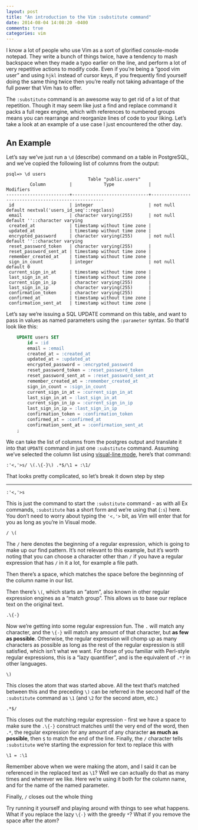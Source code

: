 ```yaml
---
layout: post
title: "An introduction to the Vim :substitute command"
date: 2014-08-04 14:08:20 -0400
comments: true
categories: vim
---
```


I know a lot of people who use Vim as a sort of glorified console-mode notepad. They
write a bunch of things twice, have a tendency to mash backspace when they made a typo
earlier on the line, and perform a lot of very repetitive actions to modify code. Even if
you’re being a “good vim user” and using `hjkl` instead of cursor keys, if you frequently
find yourself doing the same thing twice then you’re really not taking advantage of the
full power that Vim has to offer.

The `:substitute` command is an awesome way to get rid of a lot of that repetition. Though
it may seem like just a find and replace command it packs a full regex engine, which with
references to numbered groups means you can rearrange and reorganize lines of code to your
liking. Let’s take a look at an example of a use case I just encountered the other day.

<!--more-->

An Example
----------

Let’s say we’ve just run a `\d` (describe) command on a table in PostgreSQL, and we’ve
copied the following list of columns from the output:


```postgresql
psql=> \d users                                           
                               Table "public.users"
         Column         |            Type             |                     Modifiers
------------------------+-----------------------------+----------------------------------------------------
 id                     | integer                     | not null default nextval('users_id_seq'::regclass)
 email                  | character varying(255)      | not null default ''::character varying
 created_at             | timestamp without time zone |
 updated_at             | timestamp without time zone |
 encrypted_password     | character varying(255)      | not null default ''::character varying
 reset_password_token   | character varying(255)      |
 reset_password_sent_at | timestamp without time zone |
 remember_created_at    | timestamp without time zone |
 sign_in_count          | integer                     | not null default 0
 current_sign_in_at     | timestamp without time zone |
 last_sign_in_at        | timestamp without time zone |
 current_sign_in_ip     | character varying(255)      |
 last_sign_in_ip        | character varying(255)      |
 confirmation_token     | character varying(255)      |
 confirmed_at           | timestamp without time zone |
 confirmation_sent_at   | timestamp without time zone |
```


Let’s say we’re issuing a SQL UPDATE command on this table, and want to pass in values as
named parameters using the `:parameter` syntax. So that’d look like this:

```sql
    UPDATE users SET
        id = :id     
        email = :email     
        created_at = :created_at     
        updated_at = :updated_at     
        encrypted_password = :encrypted_password     
        reset_password_token = :reset_password_token     
        reset_password_sent_at = :reset_password_sent_at     
        remember_created_at = :remember_created_at     
        sign_in_count = :sign_in_count     
        current_sign_in_at = :current_sign_in_at     
        last_sign_in_at = :last_sign_in_at     
        current_sign_in_ip = :current_sign_in_ip     
        last_sign_in_ip = :last_sign_in_ip     
        confirmation_token = :confirmation_token    
        confirmed_at = :confirmed_at    
        confirmation_sent_at = :confirmation_sent_at
    ;

```

We can take the list of columns from the postgres output and translate it into that
`UPDATE` command in just one `:substitute` command. Assuming we’ve selected the column
list using [visual-line mode](http://vimdoc.sourceforge.net/htmldoc/visual.html#V), here’s
that command:

```vim  linenos:false
:'<,'>s/ \(.\{-}\) .*$/\1 = :\1/
```


That looks pretty complicated, so let’s break it down step by step

---------------------------------------


```vim  linenos:false
:'<,'>s
```

This is just the command to start the `:substitute` command - as with all Ex commands,
`:substitute` has a short form and we’re using that (`:s`) here. You don’t need to worry
about typing the `'<,'>` bit, as Vim will enter that for you as long as you’re in Visual
mode.


```vim  linenos:false
/ \(
```

The `/` here denotes the beginning of a regular expression, which is going to make up our
find pattern. It’s not relevant to this example, but it’s worth noting that you can choose
a character other than `/` if you have a regular expression that has `/` in it a lot, for
example a file path.

Then there’s a space, which matches the space before the beginnning of the column name in
our list.

Then there’s `\(`, which starts an “atom”, also known in other regular expression engines
as a “match group”. This allows us to base our replace text on the original text.


```vim  linenos:false
.\{-}
```

Now we’re getting into some regular expression fun. The `.` will match any character, and
the `\{-}` will match any amount of that character, but **as few as possible**. Otherwise,
the regular expression will chomp up as many characters as possible as long as the rest of
the regular expression is still satisfied, which isn’t what we want. For those of you
familiar with Perl-style regular expressions, this is a “lazy quantifier”, and is the
equivalent of `.*?` in other languages.


```vim  linenos:false
\)
```

This closes the atom that was started above. All the text that’s matched between this and
the preceding `\)` can be referred in the second half of the `:substitute` command as `\1`
(and `\2` for the second atom, etc.)


```vim  linenos:false
.*$/
```

This closes out the matching regular expression - first we have a space to make sure the
`.\{-}` construct matches until the very end of the word, then `.*`, the regular
expression for any amount of any character **as much as possible**, then `$` to match the
end of the line. Finally, the `/` character tells `:substitute` we’re starting the
expression for text to replace this with


```vim  linenos:false
\1 = :\1
```

Remember above when we were making the atom, and I said it can be referenced in the
replaced text as `\1`? Well we can actually do that as many times and wherever we like.
Here we’re using it both for the column name, and for the name of the named parameter.

Finally, `/` closes out the whole thing


Try running it yourself and playing around with things to see what happens. What if you
replace the lazy `\{-}` with the greedy `*`? What if you remove the space after the atom?

